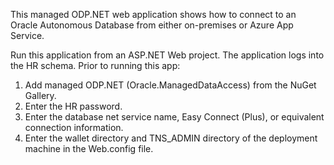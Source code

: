 This managed ODP.NET web application shows how to connect to an Oracle Autonomous Database from either on-premises or Azure App Service.

Run this application from an ASP.NET Web project. The application logs into the HR schema. Prior to running this app:

1) Add managed ODP.NET (Oracle.ManagedDataAccess) from the NuGet Gallery.
2) Enter the HR password.
3) Enter the database net service name, Easy Connect (Plus), or equivalent connection information.
4) Enter the wallet directory and TNS_ADMIN directory of the deployment machine in the Web.config file.
